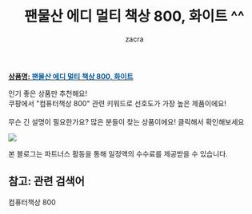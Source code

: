 ﻿---
layout: post
title:  "팬물산 에디 멀티 책상 800, 화이트 ^^"
author: zacra
categories: [ 아이템 ]
tags: [컴퓨터책상 800]
image: https://static.coupangcdn.com/image/retail/images/2020/06/18/17/9/e9ed0882-0b72-48e2-9920-cc29f58ab654.jpg 
description: "쿠팡에서 컴퓨터책상 800 관련 키워드로 가장 고객 선호도가 높은 제품이랍니다."
rating: 4.5
---

<a href="https://link.coupang.com/re/AFFSDP?lptag=AF8407795&pageKey=1740149957&itemId=2962582775&vendorItemId=70951043763&traceid=V0-153-1ed9f2a5f2940464"><b>상품명: <font color='#01579B'>팬물산 에디 멀티 책상 800, 화이트</font></b></a>

인기 좋은 상품만 추천해요!<br/>
쿠팡에서 "컴퓨터책상 800" 관련 키워드로 선호도가 가장 높은 제품이에요!<br/><br/>
무슨 긴 설명이 필요한가요? 많은 분들이 찾는 상품이에요!
클릭해서 확인해보세요


<a href="https://link.coupang.com/re/AFFSDP?lptag=AF8407795&pageKey=1740149957&itemId=2962582775&vendorItemId=70951043763&traceid=V0-153-1ed9f2a5f2940464"><img src="https://thumbnail7.coupangcdn.com/thumbnails/remote/q89/image/retail/images/2020/06/24/13/8/b438f135-ae67-4d5e-8c25-856ff88ebb32.jpg"></a> 

본 블로그는 파트너스 활동을 통해 일정액의 수수료를 제공받을 수 있습니다.

## 참고: 관련 검색어    
컴퓨터책상 800